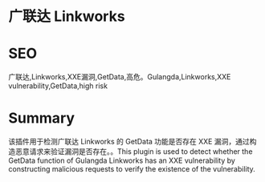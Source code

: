 # 广联达 Linkworks
# SEO
广联达,Linkworks,XXE漏洞,GetData,高危。Gulangda,Linkworks,XXE vulnerability,GetData,high risk
# Summary
该插件用于检测广联达 Linkworks 的 GetData 功能是否存在 XXE 漏洞，通过构造恶意请求来验证漏洞是否存在。。This plugin is used to detect whether the GetData function of Gulangda Linkworks has an XXE vulnerability by constructing malicious requests to verify the existence of the vulnerability.
